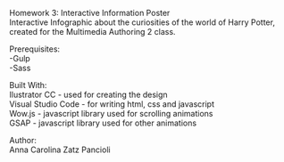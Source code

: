 Homework 3: Interactive Information Poster <br>
Interactive Infographic about the curiosities of the world of Harry Potter, created for the Multimedia Authoring 2 class.

Prerequisites:<br>
-Gulp<br>
-Sass

Built With:<br>
Ilustrator CC - used for creating the design<br>
Visual Studio Code - for writing html, css and javascript<br>
Wow.js - javascript library used for scrolling animations<br>
GSAP - javascript library used for other animations

Author:<br>
Anna Carolina Zatz Pancioli

